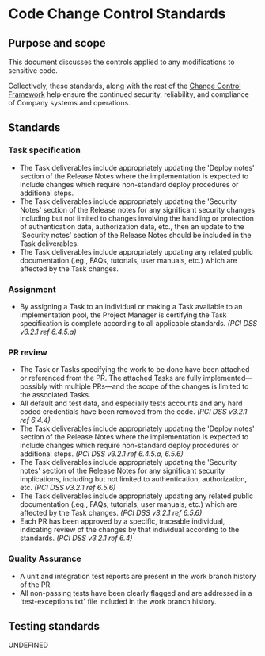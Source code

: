 # Code Change Control Standards

## Purpose and scope

This document discusses the controls applied to any modifications to sensitive code.

Collectively, these standards, along with the rest of the [Change Control Framework](../../change_control/Change%20Control%20Framework.md) help ensure the continued security, reliability, and compliance of Company systems and operations.



## Standards

### Task specification

* <span id="20886EA9-9401-45F7-B072-277FFBC760DD">The Task deliverables include appropriately updating the 'Deploy notes' section of the Release Notes where the implementation is expected to include changes which require non-standard deploy procedures or additional steps.</span>
* <span id="420B60AD-D6FC-454B-8EB2-D7D04A6647E1">The Task deliverables include appropriately updating the 'Security Notes' section of the Release notes for any significant security changes including but not limited to changes involving the handling or protection of authentication data, authorization data, etc., then an update to the 'Security notes' section of the Release Notes should be included in the Task deliverables.</span>
* <span id="B3413448-9914-411B-84E6-E153F8831160">The Task deliverables include appropriately updating any related public documentation (.eg., FAQs, tutorials, user manuals, etc.) which are affected by the Task changes.</span>

### Assignment

* <span id="FCA7962D-D046-4372-BA2D-ECF33D90ED88">By assigning a Task to an individual or making a Task available to an implementation pool, the Project Manager is certifying the Task specification is complete according to all applicable standards.</span> _(PCI DSS v3.2.1 ref 6.4.5.a)_

### PR review

* <span id="A321FC16-A628-420D-9E7C-38F16EF7E76B">The Task or Tasks specifying the work to be done have been attached or referenced from the PR. The attached Tasks are fully implemented—possibly with multiple PRs—and the scope of the changes is limited to the associated Tasks.</span>
* <span id="8FEB945D-C8BE-4411-8080-3961835F9B1A">All default and test data, and especially tests accounts and any hard coded credentials have been removed from the code.</span> _(PCI DSS v3.2.1 ref 6.4.4)_
* <span id="92A70EA0-B795-49AD-9379-DDD78CBF9B05">The Task deliverables include appropriately updating the 'Deploy notes' section of the Release Notes where the implementation is expected to include changes which require non-standard deploy procedures or additional steps.</span> _(PCI DSS v3.2.1 ref 6.4.5.a, 6.5.6)_
* <span id="76816A9C-285F-4D6A-B9F0-A95FD47F41D4">The Task deliverables include appropriately updating the 'Security notes' section of the Release Notes for any significant security implications, including but not limited to authentication, authorization, etc.</span> _(PCI DSS v3.2.1 ref 6.5.6)_
* <span id="B3413448-9914-411B-84E6-E153F8831160">The Task deliverables include appropriately updating any related public documentation (.eg., FAQs, tutorials, user manuals, etc.) which are affected by the Task changes.</span> _(PCI DSS v3.2.1 ref 6.5.6)_
* <span id="3DA11794-6D81-40FE-8945-240C78A738BA">Each PR has been approved by a specific, traceable individual, indicating review of the changes by that individual according to the standards.</span> _(PCI DSS v3.2.1 ref 6.4)_

### Quality Assurance

* <span id="BD933B08-A5F2-4613-B45A-5082C7D18E83">A unit and integration test reports are present in the work branch history of the PR.</span>
* <span id="5D38C63D-E26E-412A-8224-203231FF5216">All non-passing tests have been clearly flagged and are addressed in a 'test-exceptions.txt' file included in the work branch history.</span>

## Testing standards

UNDEFINED
